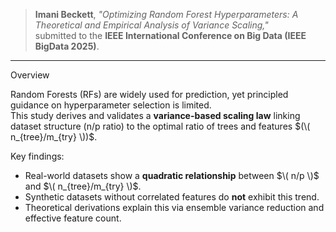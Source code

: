 > **Imani Beckett**, *"Optimizing Random Forest Hyperparameters: A Theoretical and Empirical Analysis of Variance Scaling,"*  
> submitted to the **IEEE International Conference on Big Data (IEEE BigData 2025)**.

---

Overview

Random Forests (RFs) are widely used for prediction, yet principled guidance on hyperparameter selection is limited.  
This study derives and validates a **variance-based scaling law** linking dataset structure (n/p ratio) to the optimal ratio of trees and features $(\( n_{tree}/m_{try} \))$.  

Key findings:
- Real-world datasets show a **quadratic relationship** between $\( n/p \)$ and $\( n_{tree}/m_{try} \)$.
- Synthetic datasets without correlated features do **not** exhibit this trend.
- Theoretical derivations explain this via ensemble variance reduction and effective feature count.
